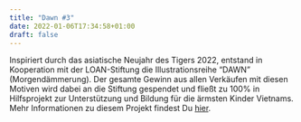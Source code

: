 ```yaml
---
title: "Dawn #3"
date: 2022-01-06T17:34:58+01:00
draft: false
---
```


Inspiriert durch das asiatische Neujahr des Tigers 2022, entstand in Kooperation mit der LOAN-Stiftung die Illustrationsreihe “DAWN” (Morgendämmerung). Der gesamte Gewinn aus allen Verkäufen mit diesen Motiven wird dabei an die Stiftung gespendet und fließt zu 100% in Hilfsprojekt zur Unterstützung und Bildung für die ärmsten Kinder Vietnams.
Mehr Informationen zu diesem Projekt findest Du [hier](https://seraphine-arts.com/charity/).